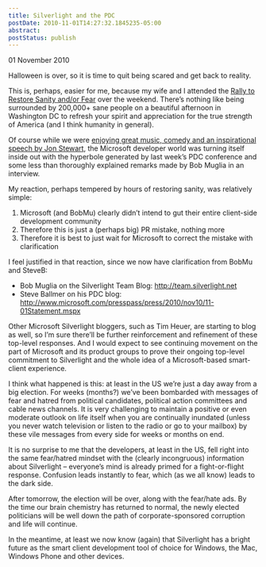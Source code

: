 ```yaml
---
title: Silverlight and the PDC
postDate: 2010-11-01T14:27:32.1845235-05:00
abstract: 
postStatus: publish
---
```

01 November 2010

Halloween is over, so it is time to quit being scared and get back to reality.

This is, perhaps, easier for me, because my wife and I attended the [Rally to Restore Sanity and/or Fear](http://www.rallytorestoresanity.com/) over the weekend. There’s nothing like being surrounded by 200,000+ sane people on a beautiful afternoon in Washington DC to refresh your spirit and appreciation for the true strength of America (and I think humanity in general).

Of course while we were [enjoying great music, comedy and an inspirational speech by Jon Stewart](http://www.comedycentral.com/shows/rally_to_restore_sanity_and_or_fear/index.jhtml), the Microsoft developer world was turning itself inside out with the hyperbole generated by last week’s PDC conference and some less than thoroughly explained remarks made by Bob Muglia in an interview.

My reaction, perhaps tempered by hours of restoring sanity, was relatively simple:

1. Microsoft (and BobMu) clearly didn’t intend to gut their entire client-side development community
2. Therefore this is just a (perhaps big) PR mistake, nothing more
3. Therefore it is best to just wait for Microsoft to correct the mistake with clarification


I feel justified in that reaction, since we now have clarification from BobMu and SteveB:

- Bob Muglia on the Silverlight Team Blog: http://team.silverlight.net
- Steve Ballmer on his PDC blog: http://www.microsoft.com/presspass/press/2010/nov10/11-01Statement.mspx


Other Microsoft Silverlight bloggers, such as Tim Heuer, are starting to blog as well, so I’m sure there’ll be further reinforcement and refinement of these top-level responses. And I would expect to see continuing movement on the part of Microsoft and its product groups to prove their ongoing top-level commitment to Silverlight and the whole idea of a Microsoft-based smart-client experience.

I think what happened is this: at least in the US we’re just a day away from a big election. For weeks (months?) we’ve been bombarded with messages of fear and hatred from political candidates, political action committees and cable news channels. It is very challenging to maintain a positive or even moderate outlook on life itself when you are continually inundated (unless you never watch television or listen to the radio or go to your mailbox) by these vile messages from every side for weeks or months on end.

It is no surprise to me that the developers, at least in the US, fell right into the same fear/hatred mindset with the (clearly incongruous) information about Silverlight – everyone’s mind is already primed for a fight-or-flight response. Confusion leads instantly to fear, which (as we all know) leads to the dark side.

After tomorrow, the election will be over, along with the fear/hate ads. By the time our brain chemistry has returned to normal, the newly elected politicians will be well down the path of corporate-sponsored corruption and life will continue.

In the meantime, at least we now know (again) that Silverlight has a bright future as the smart client development tool of choice for Windows, the Mac, Windows Phone and other devices.

